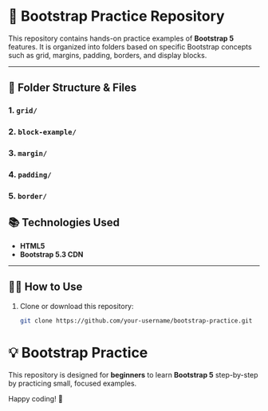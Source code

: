 # 🚀 Bootstrap Practice Repository

This repository contains hands-on practice examples of **Bootstrap 5** features. It is organized into folders based on specific Bootstrap concepts such as grid, margins, padding, borders, and display blocks.

---
## 📁 Folder Structure & Files

### 1. `grid/`
### 2. `block-example/`
### 3. `margin/`
### 4. `padding/`
### 5. `border/`

## 📚 Technologies Used

- **HTML5**
- **Bootstrap 5.3 CDN**

---

## 🧑‍💻 How to Use

1. Clone or download this repository:
   ```bash
   git clone https://github.com/your-username/bootstrap-practice.git

# 💡 Bootstrap Practice

This repository is designed for **beginners** to learn **Bootstrap 5** step-by-step by practicing small, focused examples.

Happy coding! 🎉
